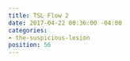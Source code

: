 ```yaml
---
title: TSL Flow 2
date: 2017-04-22 00:36:00 -04:00
categories:
- the-suspicious-lesion
position: 56
---
```


